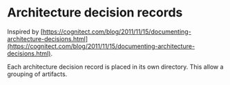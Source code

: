 ﻿# Architecture decision records

Inspired by [https://cognitect.com/blog/2011/11/15/documenting-architecture-decisions.html](https://cognitect.com/blog/2011/11/15/documenting-architecture-decisions.html).

Each architecture decision record is placed in its own directory. This allow a
grouping of artifacts.

